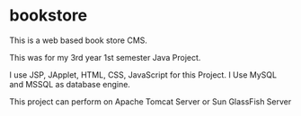 bookstore
=========

This is a web based book store CMS.

This was for my 3rd year 1st semester Java Project.

I use JSP, JApplet, HTML, CSS, JavaScript for this Project. 
I Use MySQL and MSSQL as database engine.

This project can perform on Apache Tomcat Server or Sun GlassFish Server
